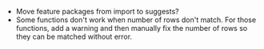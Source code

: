 - Move feature packages from import to suggests?
- Some functions don't work when number of rows don't match. For those functions, add a warning and then manually fix the number of rows so they can be matched without error.
